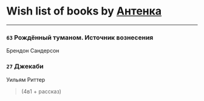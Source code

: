 # Wish list of books by [Антенка](https://plus.google.com/u/0/118158645037334943900/)
---

### `63` Рождённый туманом. Источник вознесения
Брендон Сандерсон

### `27` Джекаби
Уильям Риттер
> (4в1 + рассказ)

